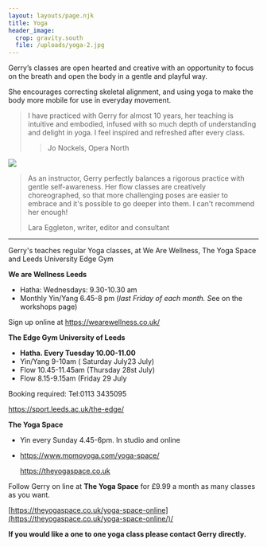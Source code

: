 ```yaml
---
layout: layouts/page.njk
title: Yoga
header_image:
  crop: gravity.south
  file: /uploads/yoga-2.jpg
---
```

Gerry’s classes are open hearted and creative with an opportunity to focus on the breath and open the body in a gentle and playful way.

She encourages correcting skeletal alignment, and using yoga to make the body more mobile for use in everyday movement.

> I have practiced with Gerry for almost 10 years, her teaching is intuitive and embodied, infused with so much depth of understanding and delight in yoga. I feel inspired and refreshed after every class.
>
> > Jo Nockels, Opera North

![](/uploads/yoga-3.jpg)

> As an instructor, Gerry perfectly balances a rigorous practice with gentle self-awareness. Her flow classes are creatively choreographed, so that more challenging poses are easier to embrace and it's possible to go deeper into them. I can't recommend her enough!
>
> Lara Eggleton, writer, editor and consultant

- - -

Gerry's teaches regular Yoga classes, at We Are Wellness, The Yoga Space and Leeds University Edge Gym

**We are Wellness Leeds**  

* Hatha: Wednesdays: 9.30-10.30 am 
* Monthly Yin/Yang 6.45-8 pm (*last Friday of each month. S*ee on the workshops page)

Sign up online at  <https://wearewellness.co.uk/>

**The Edge Gym University of Leeds**

* **Hatha. Every Tuesday 10.00-11.00**
* Yin/Yang 9-10am ( Saturday July23 July)
* Flow 10.45-11.45am (Thursday 28st July)
* Flow 8.15-9.15am (Friday 29 July

Booking required: Tel:0113 3435095

<https://sport.leeds.ac.uk/the-edge/>

**The Yoga Space**

* Yin every Sunday 4.45-6pm. In studio and online
* <https://www.momoyoga.com/yoga-space/>

  <https://theyogaspace.co.uk>

Follow Gerry on line at **The Yoga Space**  for £9.99 a month as many classes as you want.

[https://theyogaspace.co.uk/yoga-space-online](https://theyogaspace.co.uk/yoga-space-online/)/

**If you would like a one to one yoga class please contact Gerry directly.**